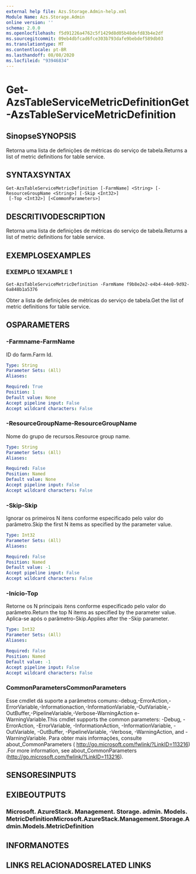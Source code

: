 ```yaml
---
external help file: Azs.Storage.Admin-help.xml
Module Name: Azs.Storage.Admin
online version: ''
schema: 2.0.0
ms.openlocfilehash: f5d91226a4762c5f1429d8d05b48defd83b4e2df
ms.sourcegitcommit: 09eb4dbfcad6fce303b793dafe9bebdef589db03
ms.translationtype: MT
ms.contentlocale: pt-BR
ms.lasthandoff: 08/08/2020
ms.locfileid: "93946834"
---
```

# <span data-ttu-id="4c5dc-101">Get-AzsTableServiceMetricDefinition</span><span class="sxs-lookup"><span data-stu-id="4c5dc-101">Get-AzsTableServiceMetricDefinition</span></span>

## <span data-ttu-id="4c5dc-102">Sinopse</span><span class="sxs-lookup"><span data-stu-id="4c5dc-102">SYNOPSIS</span></span>
<span data-ttu-id="4c5dc-103">Retorna uma lista de definições de métricas do serviço de tabela.</span><span class="sxs-lookup"><span data-stu-id="4c5dc-103">Returns a list of metric definitions for table service.</span></span>

## <span data-ttu-id="4c5dc-104">SYNTAX</span><span class="sxs-lookup"><span data-stu-id="4c5dc-104">SYNTAX</span></span>

```
Get-AzsTableServiceMetricDefinition [-FarmName] <String> [-ResourceGroupName <String>] [-Skip <Int32>]
 [-Top <Int32>] [<CommonParameters>]
```

## <span data-ttu-id="4c5dc-105">DESCRITIVO</span><span class="sxs-lookup"><span data-stu-id="4c5dc-105">DESCRIPTION</span></span>
<span data-ttu-id="4c5dc-106">Retorna uma lista de definições de métricas do serviço de tabela.</span><span class="sxs-lookup"><span data-stu-id="4c5dc-106">Returns a list of metric definitions for table service.</span></span>

## <span data-ttu-id="4c5dc-107">EXEMPLOS</span><span class="sxs-lookup"><span data-stu-id="4c5dc-107">EXAMPLES</span></span>

### <span data-ttu-id="4c5dc-108">EXEMPLO 1</span><span class="sxs-lookup"><span data-stu-id="4c5dc-108">EXAMPLE 1</span></span>
```
Get-AzsTableServiceMetricDefinition -FarmName f9b8e2e2-e4b4-44e0-9d92-6a848b1a5376
```

<span data-ttu-id="4c5dc-109">Obter a lista de definições de métricas do serviço de tabela.</span><span class="sxs-lookup"><span data-stu-id="4c5dc-109">Get the list of metric definitions for table service.</span></span>

## <span data-ttu-id="4c5dc-110">OS</span><span class="sxs-lookup"><span data-stu-id="4c5dc-110">PARAMETERS</span></span>

### <span data-ttu-id="4c5dc-111">-Farmname</span><span class="sxs-lookup"><span data-stu-id="4c5dc-111">-FarmName</span></span>
<span data-ttu-id="4c5dc-112">ID do farm.</span><span class="sxs-lookup"><span data-stu-id="4c5dc-112">Farm Id.</span></span>

```yaml
Type: String
Parameter Sets: (All)
Aliases:

Required: True
Position: 1
Default value: None
Accept pipeline input: False
Accept wildcard characters: False
```

### <span data-ttu-id="4c5dc-113">-ResourceGroupName</span><span class="sxs-lookup"><span data-stu-id="4c5dc-113">-ResourceGroupName</span></span>
<span data-ttu-id="4c5dc-114">Nome do grupo de recursos.</span><span class="sxs-lookup"><span data-stu-id="4c5dc-114">Resource group name.</span></span>

```yaml
Type: String
Parameter Sets: (All)
Aliases:

Required: False
Position: Named
Default value: None
Accept pipeline input: False
Accept wildcard characters: False
```

### <span data-ttu-id="4c5dc-115">-Skip</span><span class="sxs-lookup"><span data-stu-id="4c5dc-115">-Skip</span></span>
<span data-ttu-id="4c5dc-116">Ignorar os primeiros N itens conforme especificado pelo valor do parâmetro.</span><span class="sxs-lookup"><span data-stu-id="4c5dc-116">Skip the first N items as specified by the parameter value.</span></span>

```yaml
Type: Int32
Parameter Sets: (All)
Aliases:

Required: False
Position: Named
Default value: -1
Accept pipeline input: False
Accept wildcard characters: False
```

### <span data-ttu-id="4c5dc-117">-Início</span><span class="sxs-lookup"><span data-stu-id="4c5dc-117">-Top</span></span>
<span data-ttu-id="4c5dc-118">Retorne os N principais itens conforme especificado pelo valor do parâmetro.</span><span class="sxs-lookup"><span data-stu-id="4c5dc-118">Return the top N items as specified by the parameter value.</span></span>
<span data-ttu-id="4c5dc-119">Aplica-se após o parâmetro-Skip.</span><span class="sxs-lookup"><span data-stu-id="4c5dc-119">Applies after the -Skip parameter.</span></span>

```yaml
Type: Int32
Parameter Sets: (All)
Aliases:

Required: False
Position: Named
Default value: -1
Accept pipeline input: False
Accept wildcard characters: False
```

### <span data-ttu-id="4c5dc-120">CommonParameters</span><span class="sxs-lookup"><span data-stu-id="4c5dc-120">CommonParameters</span></span>
<span data-ttu-id="4c5dc-121">Esse cmdlet dá suporte a parâmetros comuns:-debug,-ErrorAction,-ErrorVariable,-Informationaction,-InformationVariable,-OutVariable,-OutBuffer,-PipelineVariable,-Verbose-WarningAction e-WarningVariable.</span><span class="sxs-lookup"><span data-stu-id="4c5dc-121">This cmdlet supports the common parameters: -Debug, -ErrorAction, -ErrorVariable, -InformationAction, -InformationVariable, -OutVariable, -OutBuffer, -PipelineVariable, -Verbose, -WarningAction, and -WarningVariable.</span></span> <span data-ttu-id="4c5dc-122">Para obter mais informações, consulte about_CommonParameters ( http://go.microsoft.com/fwlink/?LinkID=113216) .</span><span class="sxs-lookup"><span data-stu-id="4c5dc-122">For more information, see about_CommonParameters (http://go.microsoft.com/fwlink/?LinkID=113216).</span></span>

## <span data-ttu-id="4c5dc-123">SENSORES</span><span class="sxs-lookup"><span data-stu-id="4c5dc-123">INPUTS</span></span>

## <span data-ttu-id="4c5dc-124">EXIBE</span><span class="sxs-lookup"><span data-stu-id="4c5dc-124">OUTPUTS</span></span>

### <span data-ttu-id="4c5dc-125">Microsoft. AzureStack. Management. Storage. admin. Models. MetricDefinition</span><span class="sxs-lookup"><span data-stu-id="4c5dc-125">Microsoft.AzureStack.Management.Storage.Admin.Models.MetricDefinition</span></span>

## <span data-ttu-id="4c5dc-126">INFORMA</span><span class="sxs-lookup"><span data-stu-id="4c5dc-126">NOTES</span></span>

## <span data-ttu-id="4c5dc-127">LINKS RELACIONADOS</span><span class="sxs-lookup"><span data-stu-id="4c5dc-127">RELATED LINKS</span></span>
